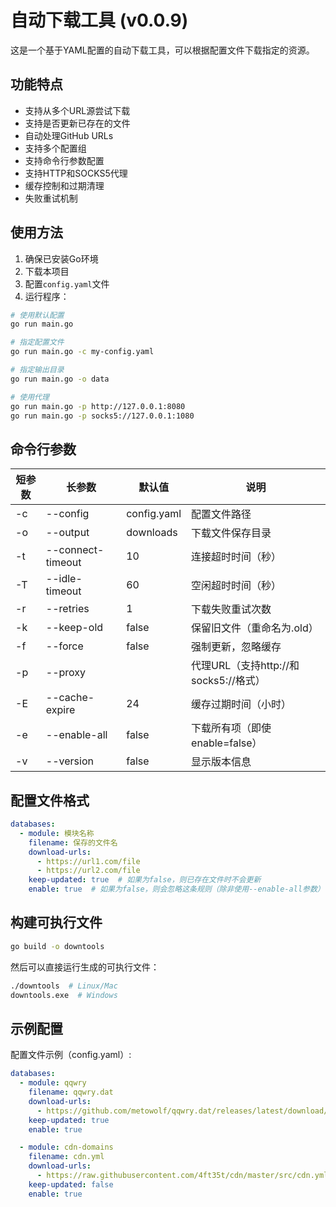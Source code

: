 # 自动下载工具 (v0.0.9)

这是一个基于YAML配置的自动下载工具，可以根据配置文件下载指定的资源。

## 功能特点

- 支持从多个URL源尝试下载
- 支持是否更新已存在的文件
- 自动处理GitHub URLs
- 支持多个配置组
- 支持命令行参数配置
- 支持HTTP和SOCKS5代理
- 缓存控制和过期清理
- 失败重试机制

## 使用方法

1. 确保已安装Go环境
2. 下载本项目
3. 配置`config.yaml`文件
4. 运行程序：

```bash
# 使用默认配置
go run main.go

# 指定配置文件
go run main.go -c my-config.yaml

# 指定输出目录
go run main.go -o data

# 使用代理
go run main.go -p http://127.0.0.1:8080
go run main.go -p socks5://127.0.0.1:1080
```

## 命令行参数

| 短参数 | 长参数 | 默认值 | 说明 |
|------|--------|------|------|
| -c | --config | config.yaml | 配置文件路径 |
| -o | --output | downloads | 下载文件保存目录 |
| -t | --connect-timeout | 10 | 连接超时时间（秒） |
| -T | --idle-timeout | 60 | 空闲超时时间（秒） |
| -r | --retries | 1 | 下载失败重试次数 |
| -k | --keep-old | false | 保留旧文件（重命名为.old） |
| -f | --force | false | 强制更新，忽略缓存 |
| -p | --proxy | | 代理URL（支持http://和socks5://格式） |
| -E | --cache-expire | 24 | 缓存过期时间（小时） |
| -e | --enable-all | false | 下载所有项（即使enable=false） |
| -v | --version | false | 显示版本信息 |

## 配置文件格式

```yaml
databases:
  - module: 模块名称
    filename: 保存的文件名
    download-urls:
      - https://url1.com/file
      - https://url2.com/file
    keep-updated: true  # 如果为false，则已存在文件时不会更新
    enable: true  # 如果为false，则会忽略这条规则（除非使用--enable-all参数）
```

## 构建可执行文件

```bash
go build -o downtools
```

然后可以直接运行生成的可执行文件：

```bash
./downtools  # Linux/Mac
downtools.exe  # Windows
```

## 示例配置

配置文件示例（config.yaml）:

```yaml
databases:
  - module: qqwry
    filename: qqwry.dat
    download-urls:
      - https://github.com/metowolf/qqwry.dat/releases/latest/download/qqwry.dat
    keep-updated: true
    enable: true

  - module: cdn-domains
    filename: cdn.yml
    download-urls:
      - https://raw.githubusercontent.com/4ft35t/cdn/master/src/cdn.yml
    keep-updated: false
    enable: true
```
